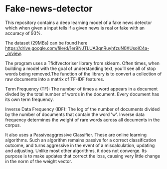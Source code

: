 # Fake-news-detector
This repository contains a deep learning model of a fake news detector which when given a input tells if a given news is real or fake with an accuracy of 93%.

The dataset (29MBs) can be found here https://drive.google.com/file/d/1er9NJTLUA3qnRuyhfzuN0XUsoIC4a-_q/view. 

The program uses a Tfidfvectoriser library from sklearn. Often times, when building a model with the goal of understanding text, you’ll see all of stop words being removed.The function of the library is to convert a collection of raw documents into a matrix of TF-IDF features.

Term Frequency (TF): The number of times a word appears in a document divded by the total number of words in the document. Every document has its own term frequency.

Inverse Data Frequency (IDF): The log of the number of documents divided by the number of documents that contain the word 'w'. Inverse data frequency determines the weight of rare words across all documents in the corpus.

It also uses a Passiveaggressive Classifier. These are online learning algorithms. Such an algorithm remains passive for a correct classification outcome, and turns aggressive in the event of a miscalculation, updating and adjusting. Unlike most other algorithms, it does not converge. Its purpose is to make updates that correct the loss, causing very little change in the norm of the weight vector.
